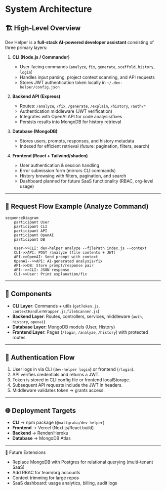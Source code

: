 # System Architecture

## 🏗 High-Level Overview
Dev Helper is a **full-stack AI-powered developer assistant** consisting of three primary layers:

1. **CLI (Node.js / Commander)**  
   - User-facing commands (`analyze`, `fix`, `generate`, `scaffold`, `history`, `login`)  
   - Handles input parsing, project context scanning, and API requests  
   - Stores JWT authentication token locally in `~/.dev-helper/config.json`  

2. **Backend API (Express)**  
   - Routes: `/analyze`, `/fix`, `/generate`, `/explain`, `/history`, `/auth/*`  
   - Authentication middleware (JWT verification)  
   - Integrates with OpenAI API for code analysis/fixes  
   - Persists results into MongoDB for history retrieval  

3. **Database (MongoDB)**  
   - Stores users, prompts, responses, and history metadata  
   - Indexed for efficient retrieval (future: pagination, filters, search)  

4. **Frontend (React + Tailwind/shadcn)**  
   - User authentication & session handling  
   - Error submission form (mirrors CLI commands)  
   - History browsing with filters, pagination, and search  
   - Dashboard planned for future SaaS functionality (RBAC, org-level usage)  

---

## 🔄 Request Flow Example (Analyze Command)
```mermaid
sequenceDiagram
    participant User
    participant CLI
    participant API
    participant OpenAI
    participant DB

    User->>CLI: dev-helper analyze --filePath index.js --context
    CLI->>API: POST /analyze (file contents + JWT)
    API->>OpenAI: Send prompt with context
    OpenAI-->>API: AI-generated analysis/fix
    API->>DB: Store prompt/response pair
    API-->>CLI: JSON response
    CLI->>User: Print explanation/fix
```

---

## 🧩 Components

- **CLI Layer**: Commands + utils (`getToken.js`, `contextHandlerWrapper.js`,`fileScanner.js`)
- **Backend Layer**: Routes, controllers, services, middleware (`auth`, `history`, `openai`)
- **Database Layer**: MongoDB models (User, History)
- **Frontend Layer**: Pages (`/login`, `/analyze`, `/history`) with protected routes

---

## 🔐 Authentication Flow
1. User logs in via CLI (`dev-helper login`) or frontend (`/login`).
2. API verifies credentials and returns a JWT.
3. Token is stored in CLI config file or frontend localStorage.
4. Subsequent API requests include the JWT in headers.
5. Middleware validates token → grants access.

---

## 🌐 Deployment Targets
- **CLI** → npm package (`@mattgraba/dev-helper`)
- **Frontend** → Vercel (Next.js/React build)
- **Backend** → Render/Heroku
- **Database** → MongoDB Atlas

---

🔮 Future Extensions
- Replace MongoDB with Postgres for relational querying (multi-tenant SaaS)
- Add RBAC for team/org accounts
- Context trimming for large repos
- SaaS dashboard: usage analytics, billing, audit logs